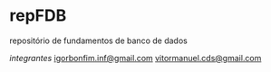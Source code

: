 # repFDB
repositório de fundamentos de banco de dados

*integrantes*
igorbonfim.inf@gmail.com
vitormanuel.cds@gmail.com
